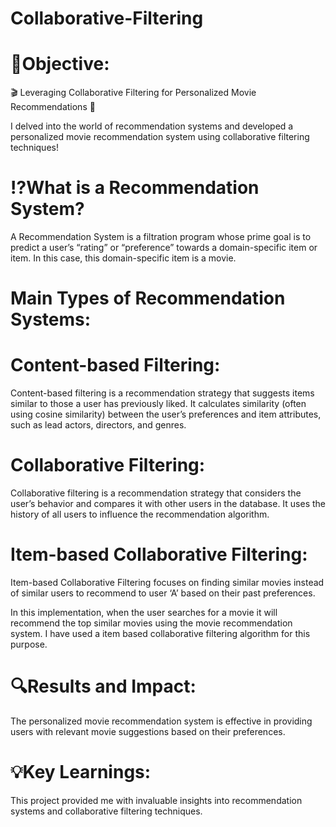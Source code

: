 # Collaborative-Filtering

# 🎯Objective: 
 🎬 Leveraging Collaborative Filtering for Personalized Movie Recommendations 🎥

I delved into the world of recommendation systems and developed a personalized movie recommendation system using collaborative filtering techniques!


# ⁉️What is a Recommendation System?

A Recommendation System is a filtration program whose prime goal is to predict a user’s “rating” or “preference” towards a domain-specific item or item. In this case, this domain-specific item is a movie.

# Main Types of Recommendation Systems:

# Content-based Filtering: 
Content-based filtering is a recommendation strategy that suggests items similar to those a user has previously liked. It calculates similarity (often using cosine similarity) between the user’s preferences and item attributes, such as lead actors, directors, and genres.

# Collaborative Filtering: 
Collaborative filtering is a recommendation strategy that considers the user’s behavior and compares it with other users in the database. It uses the history of all users to influence the recommendation algorithm.

# Item-based Collaborative Filtering:
Item-based Collaborative Filtering focuses on finding similar movies instead of similar users to recommend to user ‘A’ based on their past preferences. 

In this implementation, when the user searches for a movie it will recommend the top similar movies using the movie recommendation system. I have used a item based collaborative filtering algorithm for this purpose. 

# 🔍Results and Impact:

The personalized movie recommendation system is effective in providing users with relevant movie suggestions based on their preferences. 

# 💡Key Learnings:

This project provided me with invaluable insights into recommendation systems and collaborative filtering techniques. 
